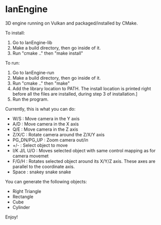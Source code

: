 # IanEngine
3D engine running on Vulkan and packaged/installed by CMake.

To install:
1. Go to IanEngine-lib
2. Make a build directory, then go inside of it.
3. Run "cmake .." then "make install"

To run:
1. Go to IanEngine-run
2. Make a build directory, then go inside of it.
3. Run "cmake .." then "make"
4. Add the library location to PATH. The install location is printed right before all the files are installed, during step 3 of installation.]
5. Run the program. 

Currently, this is what you can do:

* W/S : Move camera in the Y axis
* A/D : Move camera in the X axis
* Q/E : Move camera in the Z axis
* Z/X/C : Rotate camera around the Z/X/Y axis
* PG_DN/PG_UP : Zoom camera out/in
* +/- : Select object to move
* I/K J/L U/O : Moves selected object with same control mapping as for camera movemet
* F/G/H : Rotates selected object around its X/Y/Z axis. These axes are parallel to the coordinate axis. 
* Space : snakey snake snake

You can generate the following objects:
* Right Triangle
* Rectangle
* Cube
* Cylinder

Enjoy!
